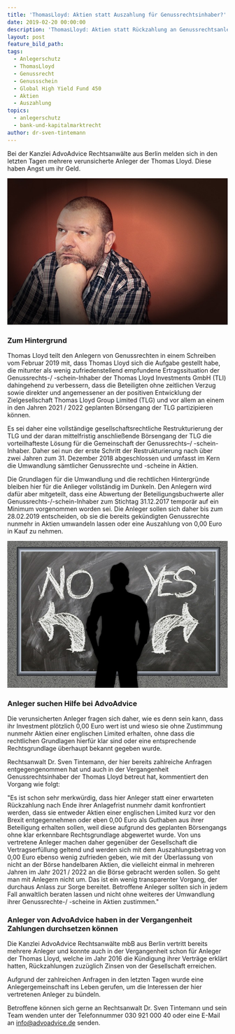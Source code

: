 ```yaml
---
title: 'ThomasLloyd: Aktien statt Auszahlung für Genussrechtsinhaber?'
date: 2019-02-20 00:00:00
description: 'ThomasLloyd: Aktien statt Rückzahlung an Genussrechtsanleger'
layout: post
feature_bild_path:
tags:
  - Anlegerschutz
  - ThomasLloyd
  - Genussrecht
  - Genussschein
  - Global High Yield Fund 450
  - Aktien
  - Auszahlung
topics:
  - anlegerschutz
  - bank-und-kapitalmarktrecht
author: dr-sven-tintemann
---
```


Bei der Kanzlei AdvoAdvice Rechtsanw&auml;lte aus Berlin melden sich in den letzten Tagen mehrere verunsicherte Anleger der Thomas Lloyd. Diese haben Angst um ihr Geld.

![Nachdenklich - Bild Pixabay](/uploads/thinking-277071-640-1.jpg "ThomasLloyd Anleger sind verunsichert")

### Zum Hintergrund

Thomas Lloyd teilt den Anlegern von Genussrechten in einem Schreiben vom Februar 2019 mit, dass Thomas Lloyd sich die Aufgabe gestellt habe, die mitunter als wenig zufriedenstellend empfundene Ertragssituation der Genussrechts-/ -schein-Inhaber der Thomas Lloyd Investments GmbH (TLI) dahingehend zu verbessern, dass die Beteiligten ohne zeitlichen Verzug sowie direkter und angemessener an der positiven Entwicklung der Zielgesellschaft Thomas Lloyd Group Limited (TLG) und vor allem an einem in den Jahren 2021 / 2022 geplanten B&ouml;rsengang der TLG partizipieren k&ouml;nnen.

Es sei daher eine vollst&auml;ndige gesellschaftsrechtliche Restrukturierung der TLG und der daran mittelfristig anschlie&szlig;ende B&ouml;rsengang der TLG die vorteilhafteste L&ouml;sung f&uuml;r die Gemeinschaft der Genussrechts–/ -schein-Inhaber. Daher sei nun der erste Schritt der Restrukturierung nach &uuml;ber zwei Jahren zum 31. Dezember 2018 abgeschlossen und umfasst im Kern die Umwandlung s&auml;mtlicher Genussrechte und -scheine in Aktien.

Die Grundlagen f&uuml;r die Umwandlung und die rechtlichen Hintergr&uuml;nde bleiben hier f&uuml;r die Anlieger vollst&auml;ndig im Dunkeln. Den Anlegern wird daf&uuml;r aber mitgeteilt, dass eine Abwertung der Beteiligungsbuchwerte aller Genussrechts-/-schein-Inhaber zum Stichtag 31.12.2017 tempor&auml;r auf ein Minimum vorgenommen worden sei. Die Anleger sollen sich daher bis zum 28.02.2019 entscheiden, ob sie die bereits gek&uuml;ndigten Genussrechte nunmehr in Aktien umwandeln lassen oder eine Auszahlung von 0,00 Euro in Kauf zu nehmen.

![Entscheidung - Bild Pixabay](/uploads/board-2084774-640.jpg "ThomasLloyd Anleger sollen sich entscheiden")

### Anleger suchen Hilfe bei AdvoAdvice

Die verunsicherten Anleger fragen sich daher, wie es denn sein kann, dass ihr Investment pl&ouml;tzlich 0,00 Euro wert ist und wieso sie ohne Zustimmung nunmehr Aktien einer englischen Limited erhalten, ohne dass die rechtlichen Grundlagen hierf&uuml;r klar sind oder eine entsprechende Rechtsgrundlage &uuml;berhaupt bekannt gegeben wurde.

Rechtsanwalt Dr. Sven Tintemann, der hier bereits zahlreiche Anfragen entgegengenommen hat und auch in der Vergangenheit Genussrechtsinhaber der Thomas Lloyd betreut hat, kommentiert den Vorgang wie folgt:&nbsp;

"Es ist schon sehr merkw&uuml;rdig, dass hier Anleger statt einer erwarteten R&uuml;ckzahlung nach Ende ihrer Anlagefrist nunmehr damit konfrontiert werden, dass sie entweder Aktien einer englischen Limited kurz vor den Brexit entgegennehmen oder eben 0,00 Euro als Guthaben aus ihrer Beteiligung erhalten sollen, weil diese aufgrund des geplanten B&ouml;rsengangs ohne klar erkennbare Rechtsgrundlage abgewertet wurde. Von uns vertretene Anleger machen daher gegen&uuml;ber der Gesellschaft die Vertragserf&uuml;llung geltend und werden sich mit dem Auszahlungsbetrag von 0,00 Euro ebenso wenig zufrieden geben, wie mit der &Uuml;berlassung von nicht an der B&ouml;rse handelbaren Aktien, die vielleicht einmal in mehreren Jahren im Jahr 2021 / 2022 an die B&ouml;rse gebracht werden sollen. So geht man mit Anlegern nicht um. Das ist ein wenig transparenter Vorgang, der durchaus Anlass zur Sorge bereitet. Betroffene Anleger sollten sich in jedem Fall anwaltlich beraten lassen und nicht ohne weiteres der Umwandlung ihrer Genussrechte-/ -scheine in Aktien zustimmen."

### Anleger von AdvoAdvice haben in der Vergangenheit Zahlungen durchsetzen k&ouml;nnen

Die Kanzlei AdvoAdvice Rechtsanw&auml;lte mbB aus Berlin vertritt bereits mehrere Anleger und konnte auch in der Vergangenheit schon f&uuml;r Anleger der Thomas Lloyd, welche im Jahr 2016 die K&uuml;ndigung ihrer Vertr&auml;ge erkl&auml;rt hatten, R&uuml;ckzahlungen zuz&uuml;glich Zinsen von der Gesellschaft erreichen.

Aufgrund der zahlreichen Anfragen in den letzten Tagen wurde eine Anlegergemeinschaft ins Leben gerufen, um die Interessen der hier vertretenen Anleger zu b&uuml;ndeln.

Betroffene k&ouml;nnen sich gerne an Rechtsanwalt Dr. Sven Tintemann und sein Team wenden unter der Telefonnummer 030 921 000 40 oder eine E-Mail an info@advoadvice.de senden.